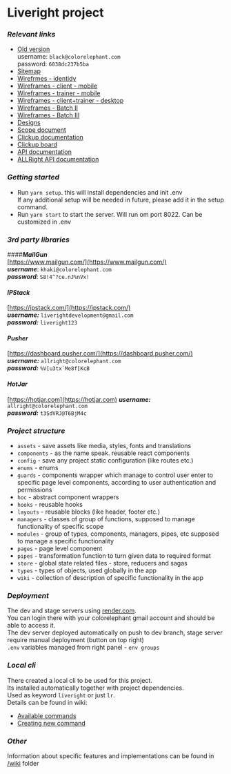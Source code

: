 # Liveright project

### _Relevant links_

- [Old version](http://portal.theliveright.com/)  
   username: `black@colorelephant.com`  
   password: `6038dc237b5ba`
- [Sitemap](https://whimsical.com/liveright-sitemap-v1-KqFoCVEcYzE9Qo5iyHmEHv)
- [Wirefrmes - identidy](https://whimsical.com/closed-wireframes-identity-ar-Mt3bFPVyLCdNX4QsHE21r4)
- [Wireframes - client - mobile](https://whimsical.com/liveright-internal-mobile-wireframes-B7MqrKWWbERFtQbNqDVmm4)
- [Wireframes - trainer - mobile](https://whimsical.com/liveright-internal-mobile-trainer-flow-4j7VgHPFHiaAC6ggcvdwLq)
- [Wireframes - client+trainer - desktop](https://whimsical.com/liveright-internal-desktop-wireframes-42jSTuRpBv9uCpVBuhwrq6)
- [Wireframes - Batch II](https://whimsical.com/liveright-wireframes-batch-ii-XNtfTXwkH97BHXucUPHXZX)
- [Wireframes - Batch III](https://whimsical.com/wireframes-liveright-batch-iii-UBySsZvFxE4cqXo9VcPP3e)
- [Designs](https://www.figma.com/file/oDWlnY8XIqzNi5OsCwYtnO/Liveright---Internal?node-id=0%3A1)
- [Scope document](https://docs.google.com/spreadsheets/d/1JhTL-g5SmKEvYVV4NrOSJcEsXZPU5IOcGU4hX-oZBnU/edit?usp=sharing)
- [Clickup documentation](https://app.clickup.com/2164322/v/dc/221k2-2535/221k2-5160)
- [Clickup board](https://app.clickup.com/2164322/v/b/221k2-2507)
- [API documentation](https://documenter.getpostman.com/view/8741108/Tzeak6s7)
- [ALLRight API documentation](https://documenter.getpostman.com/view/8741108/Tzm5GGb9#3e3d073b-7da1-41cc-b805-d1f97bb15425)

### _Getting started_

- Run `yarn setup`. this will install dependencies and init .env  
  If any additional setup will be needed in future, please add it in the setup command.
- Run `yarn start` to start the server. Will run om port 8022. Can be customized in .env

### _3rd party libraries_

####**_MailGun_**  
[https://www.mailgun.com/](https://www.mailgun.com/)  
**_username_**: `khaki@colorelephant.com`  
**_password_**: `S8!4^?ce.nJ%nVx!`

#### **_IPStack_**

[https://ipstack.com/](https://ipstack.com/)  
**_username:_** `liverightdevelopment@gmail.com`  
**_password:_** `liveright123`

#### **_Pusher_**

[https://dashboard.pusher.com/](https://dashboard.pusher.com/)
**_username:_** `allright@colorelephant.com`  
**_password:_** `` %V[u3tx`Me8f[KcB ``

#### **_HotJar_**

[https://hotjar.com](https://hotjar.com)
**_username:_** `allright@colorelephant.com`  
**_password:_** `t3SdVRJ@T6BjM4c`

### _Project structure_

- `assets` - save assets like media, styles, fonts and translations
- `components` - as the name speak. reusable react components
- `config` - save any project static configuration (like routes etc.)
- `enums` - enums
- `guards` - components wrapper which manage to control user enter to specific page level components, according to user authentication and permissions
- `hoc` - abstract component wrappers
- `hooks` - reusable hooks
- `layouts` - reusable blocks (like header, footer etc.)
- `managers` - classes of group of functions, supposed to manage functionality of specific scope
- `modules` - group of types, components, managers, pipes, etc supposed to manage a specific functionality
- `pages` - page level component
- `pipes` - transformation function to turn given data to required format
- `store` - global state related files - store, reducers and sagas
- `types` - types of objects, used globally in the app
- `wiki` - collection of description of specific functionality in the app

### _Deployment_

The dev and stage servers using [render.com](https://dashboard.render.com/).  
You can login there with your colorelephant gmail account and should be able to access it.  
The dev server deployed automatically on push to dev branch, stage server require manual deployment (button on top right)  
`.env` variables managed from right panel - `env groups`

### _Local cli_

There created a local cli to be used for this project.  
Its installed automatically together with project dependencies.  
Used as keyword `liveright` or just `lr`.  
Details can be found in wiki:

- [Available commands](https://github.com/ColorElephantHQ/liveright-frontend/blob/master/src/wiki/cli/available-command.md)
- [Creating new command](https://github.com/ColorElephantHQ/liveright-frontend/blob/master/src/wiki/cli/create-command.md)

### _Other_

Information about specific features and implementations can be found in [/wiki](https://github.com/ColorElephantHQ/liveright-frontend/blob/master/src/wiki) folder
